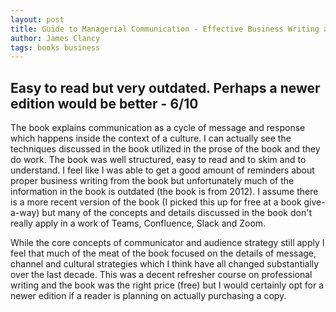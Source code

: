```yaml
---
layout: post
title: Guide to Managerial Communication - Effective Business Writing and Speaking (9th edition) by Mary Munter
author: James Clancy
tags: books business
---
```


## Easy to read but very outdated. Perhaps a newer edition would be better - 6/10

The book explains communication as a cycle of message and response which happens inside the context of a culture. I can actually see the techniques discussed in the book utilized in the  prose of the book and they do work. The book was well structured, easy to read and to skim and to understand. I feel like I was able to get a good amount of reminders about proper business writing from the book but unfortunately much of the information in the book is outdated (the book is from 2012). I assume there is a more recent version of the book (I picked this up for free at a book give-a-way) but many of the concepts and details discussed in the book don't really apply in a work of Teams, Confluence, Slack and Zoom.

While the core concepts of communicator and audience strategy still apply I feel that much of the meat of the book focused on the details of message, channel and cultural strategies which I think have all changed substantially over the last decade. This was a decent refresher course on professional writing and the book was the right price (free) but I would certainly opt for a newer edition if a reader is planning on actually purchasing a copy.